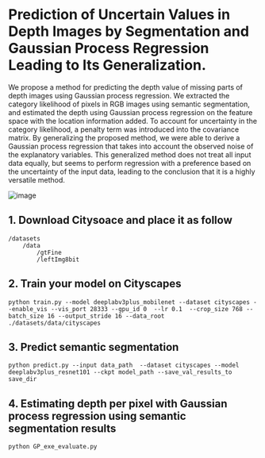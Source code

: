 # Prediction of Uncertain Values in Depth Images by Segmentation and Gaussian Process Regression Leading to Its Generalization.

We propose a method for predicting the depth value of missing parts of depth images using Gaussian process regression. We extracted the category likelihood of pixels in RGB images using semantic segmentation, and estimated the depth using Gaussian process regression on the feature space with the location information added. To account for uncertainty in the category likelihood, a penalty term was introduced into the covariance matrix. By generalizing the proposed method, we were able to derive a Gaussian process regression that takes into account the observed noise of the explanatory variables. This generalized method does not treat all input data equally, but seems to perform regression with a preference based on the uncertainty of the input data, leading to the conclusion that it is a highly versatile method.

![image](https://user-images.githubusercontent.com/91179464/198976966-93d7298d-31b2-475e-9fc9-c971ba75c433.png)





## 1. Download Citysoace and place it as follow
```
/datasets
    /data
        /gtFine
        /leftImg8bit
```
## 2. Train your model on Cityscapes
```
python train.py --model deeplabv3plus_mobilenet --dataset cityscapes --enable_vis --vis_port 28333 --gpu_id 0  --lr 0.1  --crop_size 768 --batch_size 16 --output_stride 16 --data_root ./datasets/data/cityscapes 
```
## 3. Predict semantic segmentation
```
python predict.py --input data_path  --dataset cityscapes --model deeplabv3plus_resnet101 --ckpt model_path --save_val_results_to save_dir
```

## 4. Estimating depth per pixel with Gaussian process regression using semantic segmentation results
```
python GP_exe_evaluate.py
```
